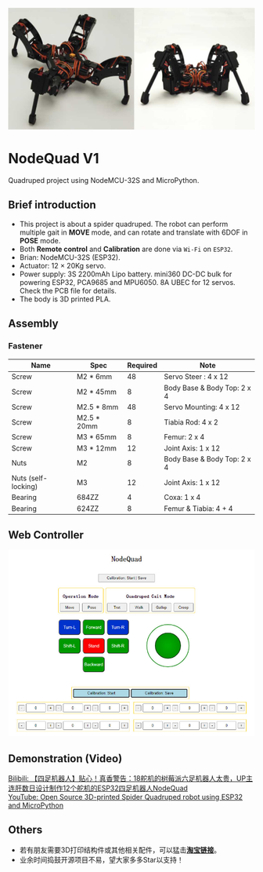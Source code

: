 ![banner](resource/NodeQuad12.jpg)

# NodeQuad V1
Quadruped project using NodeMCU-32S and MicroPython.   

## Brief introduction

- This project is about a spider quadruped. The robot can perform multiple gait in **MOVE** mode, and can rotate and translate with 6DOF in **POSE** mode.   
- Both **Remote control** and **Calibration** are done via `Wi-Fi` on `ESP32`.
- Brian: NodeMCU-32S (ESP32).    
- Actuator: 12 × 20Kg servo.   
- Power supply: 3S 2200mAh Lipo battery. mini360 DC-DC bulk for powering ESP32, PCA9685 and MPU6050. 8A UBEC for 12 servos. Check the PCB file for details.     
- The body is 3D printed PLA.   

## Assembly
### Fastener
Name | Spec | Required | Note
---- | ---- | --------- | -------- |
Screw | M2 * 6mm | 48 | Servo Steer : 4 x 12
Screw | M2 * 45mm | 8 | Body Base & Body Top: 2 x 4
Screw | M2.5 * 8mm | 48 | Servo Mounting: 4 x 12
Screw | M2.5 * 20mm | 8 | Tiabia Rod: 4 x 2
Screw | M3 * 65mm | 8 | Femur: 2 x 4
Screw | M3 * 12mm | 12 | Joint Axis: 1 x 12
Nuts | M2 | 8 | Body Base & Body Top: 2 x 4
Nuts (self-locking) | M3 | 12 | Joint Axis: 1 x 12 
Bearing | 684ZZ | 4 | Coxa: 1 x 4    
Bearing | 624ZZ | 8 | Femur & Tiabia: 4 + 4   


## Web Controller

![banner](resource/Controller_Calibrator.jpg)

## Demonstration (Video)
[Bilibili: 【四足机器人】贴心！真香警告：18舵机的树莓派六足机器人太贵，UP主连肝数日设计制作12个舵机的ESP32四足机器人NodeQuad](https://www.bilibili.com/video/BV1RL4y1M7Cu)   
[YouTube: Open Source 3D-printed Spider Quadruped robot using ESP32 and MicroPython](https://www.youtube.com/watch?v=OmWLzTs7Svc)   

## Others   

- 若有朋友需要3D打印结构件或其他相关配件，可以猛击[**淘宝链接**](https://item.taobao.com/item.htm?spm=a230r.1.14.6.2ea92ccdscMUVQ&id=668514867195&ns=1&abbucket=3#detail)。   
- 业余时间捣鼓开源项目不易，望大家多多Star以支持！   
